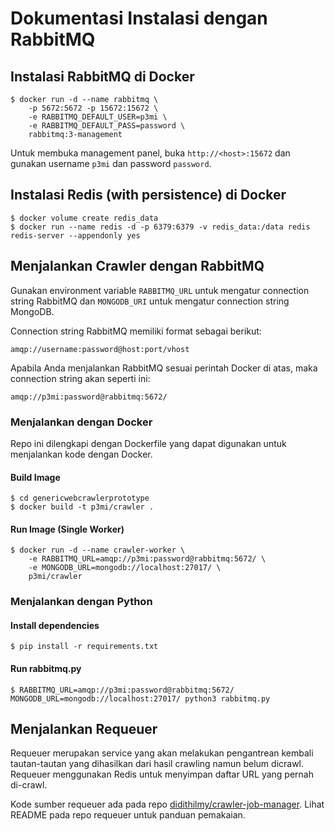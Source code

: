 # Dokumentasi Instalasi dengan RabbitMQ

## Instalasi RabbitMQ di Docker
```
$ docker run -d --name rabbitmq \
    -p 5672:5672 -p 15672:15672 \
    -e RABBITMQ_DEFAULT_USER=p3mi \
    -e RABBITMQ_DEFAULT_PASS=password \
    rabbitmq:3-management
```
Untuk membuka management panel, buka `http://<host>:15672` dan gunakan username `p3mi` dan password `password`.

## Instalasi Redis (with persistence) di Docker
```
$ docker volume create redis_data
$ docker run --name redis -d -p 6379:6379 -v redis_data:/data redis redis-server --appendonly yes
```


## Menjalankan Crawler dengan RabbitMQ

Gunakan environment variable `RABBITMQ_URL` untuk mengatur connection string RabbitMQ dan `MONGODB_URI` untuk mengatur connection string MongoDB.


Connection string RabbitMQ memiliki format sebagai berikut:
```
amqp://username:password@host:port/vhost
```

Apabila Anda menjalankan RabbitMQ sesuai perintah Docker di atas, maka connection string akan seperti ini:
```
amqp://p3mi:password@rabbitmq:5672/
```

### Menjalankan dengan Docker

Repo ini dilengkapi dengan Dockerfile yang dapat digunakan untuk menjalankan kode dengan Docker.

#### Build Image
```
$ cd genericwebcrawlerprototype
$ docker build -t p3mi/crawler .
```

#### Run Image (Single Worker)
```
$ docker run -d --name crawler-worker \
    -e RABBITMQ_URL=amqp://p3mi:password@rabbitmq:5672/ \
    -e MONGODB_URL=mongodb://localhost:27017/ \
    p3mi/crawler
```


### Menjalankan dengan Python

#### Install dependencies
```
$ pip install -r requirements.txt
```

#### Run rabbitmq.py
```
$ RABBITMQ_URL=amqp://p3mi:password@rabbitmq:5672/ MONGODB_URL=mongodb://localhost:27017/ python3 rabbitmq.py
```

## Menjalankan Requeuer

Requeuer merupakan service yang akan melakukan pengantrean kembali tautan-tautan yang dihasilkan dari hasil crawling namun belum dicrawl.
Requeuer menggunakan Redis untuk menyimpan daftar URL yang pernah di-crawl.

Kode sumber requeuer ada pada repo [didithilmy/crawler-job-manager](https://gitlab.informatika.org/didithilmy/crawler-job-manager). Lihat README pada repo requeuer untuk panduan pemakaian.